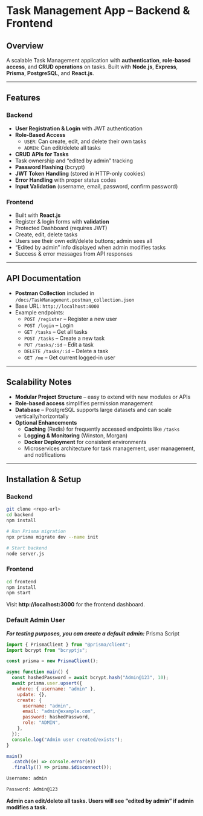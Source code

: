 # Task Management App – Backend & Frontend

## Overview
A scalable Task Management application with **authentication**, **role-based access**, and **CRUD operations** on tasks. Built with **Node.js**, **Express**, **Prisma**, **PostgreSQL**, and **React.js**.

---

## Features

### Backend
- **User Registration & Login** with JWT authentication
- **Role-Based Access**
  - `USER`: Can create, edit, and delete their own tasks
  - `ADMIN`: Can edit/delete all tasks
- **CRUD APIs for Tasks**
- Task ownership and “edited by admin” tracking
- **Password Hashing** (bcrypt)
- **JWT Token Handling** (stored in HTTP-only cookies)
- **Error Handling** with proper status codes
- **Input Validation** (username, email, password, confirm password)

### Frontend
- Built with **React.js**
- Register & login forms with **validation**
- Protected Dashboard (requires JWT)
- Create, edit, delete tasks
- Users see their own edit/delete buttons; admin sees all
- “Edited by admin” info displayed when admin modifies tasks
- Success & error messages from API responses

---

## API Documentation
- **Postman Collection** included in `/docs/TaskManagement.postman_collection.json`
- Base URL: `http://localhost:4000`
- Example endpoints:
  - `POST /register` – Register a new user
  - `POST /login` – Login
  - `GET /tasks` – Get all tasks
  - `POST /tasks` – Create a new task
  - `PUT /tasks/:id` – Edit a task
  - `DELETE /tasks/:id` – Delete a task
  - `GET /me` – Get current logged-in user

---

## Scalability Notes
- **Modular Project Structure** – easy to extend with new modules or APIs
- **Role-based access** simplifies permission management
- **Database** – PostgreSQL supports large datasets and can scale vertically/horizontally
- **Optional Enhancements**
  - **Caching** (Redis) for frequently accessed endpoints like `/tasks`
  - **Logging & Monitoring** (Winston, Morgan)
  - **Docker Deployment** for consistent environments
  - Microservices architecture for task management, user management, and notifications

---

## Installation & Setup

### Backend
```bash
git clone <repo-url>
cd backend
npm install

# Run Prisma migration
npx prisma migrate dev --name init

# Start backend
node server.js
```

### Frontend
```bash
cd frontend
npm install
npm start
```
Visit **http://localhost:3000** for the frontend dashboard.

### Default Admin User

***For testing purposes, you can create a default admin:***
Prisma Script
```javascript
import { PrismaClient } from "@prisma/client";
import bcrypt from "bcryptjs";

const prisma = new PrismaClient();

async function main() {
  const hashedPassword = await bcrypt.hash("Admin@123", 10);
  await prisma.user.upsert({
    where: { username: "admin" },
    update: {},
    create: {
      username: "admin",
      email: "admin@example.com",
      password: hashedPassword,
      role: "ADMIN",
    },
  });
  console.log("Admin user created/exists");
}

main()
  .catch((e) => console.error(e))
  .finally(() => prisma.$disconnect());
```

```bash
Username: admin

Password: Admin@123
```
**Admin can edit/delete all tasks. Users will see “edited by admin” if admin modifies a task.**